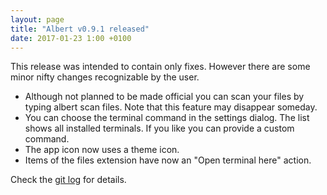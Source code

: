 ```yaml
---
layout: page
title: "Albert v0.9.1 released"
date: 2017-01-23 1:00 +0100
---
```

This release was intended to contain only fixes.
However there are some minor nifty changes recognizable by the user.
- Although not planned to be made official you can scan your files by typing albert scan files. Note that this feature may disappear someday.
- You can choose the terminal command in the settings dialog. The list shows all installed terminals. If you like you can provide a custom command.
- The app icon now uses a theme icon.
- Items of the files extension have now an "Open terminal here" action.

Check the [git log](https://github.com/albertlauncher/albert/commits/v0.9.1) for details.

